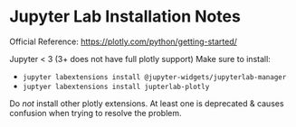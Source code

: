 # Jupyter Lab Installation Notes

Official Reference: https://plotly.com/python/getting-started/

Jupyter < 3 (3+ does not have full plotly support)
Make sure to install:
* `jupyter labextensions install @jupyter-widgets/jupyterlab-manager`
* `juptyer labextensions install jupterlab-plotly`

Do _not_ install other plotly extensions. At least one is deprecated & causes confusion when trying to resolve the problem.
